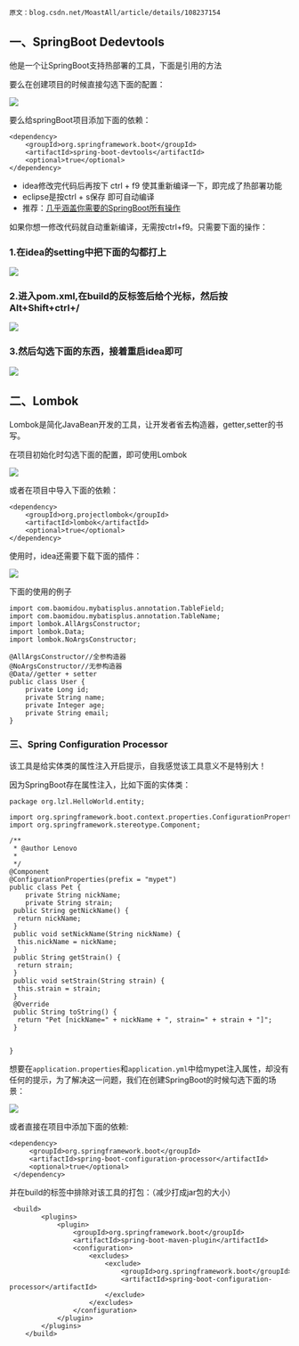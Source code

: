 ```
原文：blog.csdn.net/MoastAll/article/details/108237154
```

## 一、SpringBoot Dedevtools

他是一个让SpringBoot支持热部署的工具，下面是引用的方法

要么在创建项目的时候直接勾选下面的配置：

![](https://p3-juejin.byteimg.com/tos-cn-i-k3u1fbpfcp/e68df9cfe48740fc899f98f4dcc09e5d~tplv-k3u1fbpfcp-zoom-1.image)

要么给springBoot项目添加下面的依赖：

```
<dependency>
    <groupId>org.springframework.boot</groupId>
    <artifactId>spring-boot-devtools</artifactId>
    <optional>true</optional>
</dependency>
```

-   idea修改完代码后再按下 ctrl + f9 使其重新编译一下，即完成了热部署功能
-   eclipse是按ctrl + s保存 即可自动编译
-   推荐：[几乎涵盖你需要的SpringBoot所有操作](https://mp.weixin.qq.com/s/CPtdGgzcvAv6JglKTioScQ)

如果你想一修改代码就自动重新编译，无需按ctrl+f9。只需要下面的操作：

### 1.在idea的setting中把下面的勾都打上

![](https://p6-juejin.byteimg.com/tos-cn-i-k3u1fbpfcp/3d91fda147bd45fc9311b517268c8a37~tplv-k3u1fbpfcp-watermark.image?)

### 2.进入pom.xml,在build的反标签后给个光标，然后按Alt+Shift+ctrl+/

![](https://p3-juejin.byteimg.com/tos-cn-i-k3u1fbpfcp/2f62f9635cdc4205914ba260aebc6c61~tplv-k3u1fbpfcp-zoom-1.image)

### 3.然后勾选下面的东西，接着重启idea即可

![](https://p3-juejin.byteimg.com/tos-cn-i-k3u1fbpfcp/4ae2aa64b9fb45bdb08dac981b12d21e~tplv-k3u1fbpfcp-zoom-1.image)

## 二、Lombok

Lombok是简化JavaBean开发的工具，让开发者省去构造器，getter,setter的书写。

在项目初始化时勾选下面的配置，即可使用Lombok

![](https://p3-juejin.byteimg.com/tos-cn-i-k3u1fbpfcp/52d74e7197804d9a861da8a429911566~tplv-k3u1fbpfcp-zoom-1.image)

或者在项目中导入下面的依赖：

```
<dependency>
    <groupId>org.projectlombok</groupId>
    <artifactId>lombok</artifactId>
    <optional>true</optional>
</dependency>
```

使用时，idea还需要下载下面的插件：

![](https://p3-juejin.byteimg.com/tos-cn-i-k3u1fbpfcp/6971968c2b3e4a37afd417c2589162c2~tplv-k3u1fbpfcp-zoom-1.image)

下面的使用的例子

```
import com.baomidou.mybatisplus.annotation.TableField;
import com.baomidou.mybatisplus.annotation.TableName;
import lombok.AllArgsConstructor;
import lombok.Data;
import lombok.NoArgsConstructor;

@AllArgsConstructor//全参构造器
@NoArgsConstructor//无参构造器
@Data//getter + setter
public class User {
    private Long id;
    private String name;
    private Integer age;
    private String email;
}
```

### 三、Spring Configuration Processor

该工具是给实体类的属性注入开启提示，自我感觉该工具意义不是特别大！

因为SpringBoot存在属性注入，比如下面的实体类：

```
package org.lzl.HelloWorld.entity;

import org.springframework.boot.context.properties.ConfigurationProperties;
import org.springframework.stereotype.Component;

/**
 * @author Lenovo
 *
 */
@Component
@ConfigurationProperties(prefix = "mypet")
public class Pet {
    private String nickName;
    private String strain;
 public String getNickName() {
  return nickName;
 }
 public void setNickName(String nickName) {
  this.nickName = nickName;
 }
 public String getStrain() {
  return strain;
 }
 public void setStrain(String strain) {
  this.strain = strain;
 }
 @Override
 public String toString() {
  return "Pet [nickName=" + nickName + ", strain=" + strain + "]";
 }
 
    
}
```

想要在`application.properties`和`application.yml`中给mypet注入属性，却没有任何的提示，为了解决这一问题，我们在创建SpringBoot的时候勾选下面的场景：

![](https://p3-juejin.byteimg.com/tos-cn-i-k3u1fbpfcp/61bd64d0bb4147d49559543d8a344000~tplv-k3u1fbpfcp-zoom-1.image)

或者直接在项目中添加下面的依赖:

```
<dependency>
     <groupId>org.springframework.boot</groupId>
     <artifactId>spring-boot-configuration-processor</artifactId>
     <optional>true</optional>
 </dependency>
```

并在build的标签中排除对该工具的打包：（减少打成jar包的大小）

```
 <build>
        <plugins>
            <plugin>
                <groupId>org.springframework.boot</groupId>
                <artifactId>spring-boot-maven-plugin</artifactId>
                <configuration>
                    <excludes>
                        <exclude>
                            <groupId>org.springframework.boot</groupId>
                            <artifactId>spring-boot-configuration-processor</artifactId>
                        </exclude>
                    </excludes>
                </configuration>
            </plugin>
        </plugins>
    </build>
```